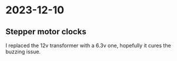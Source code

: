# 2023-12-10

## Stepper motor clocks

I replaced the 12v transformer with a 6.3v one, hopefully it cures the buzzing issue.
